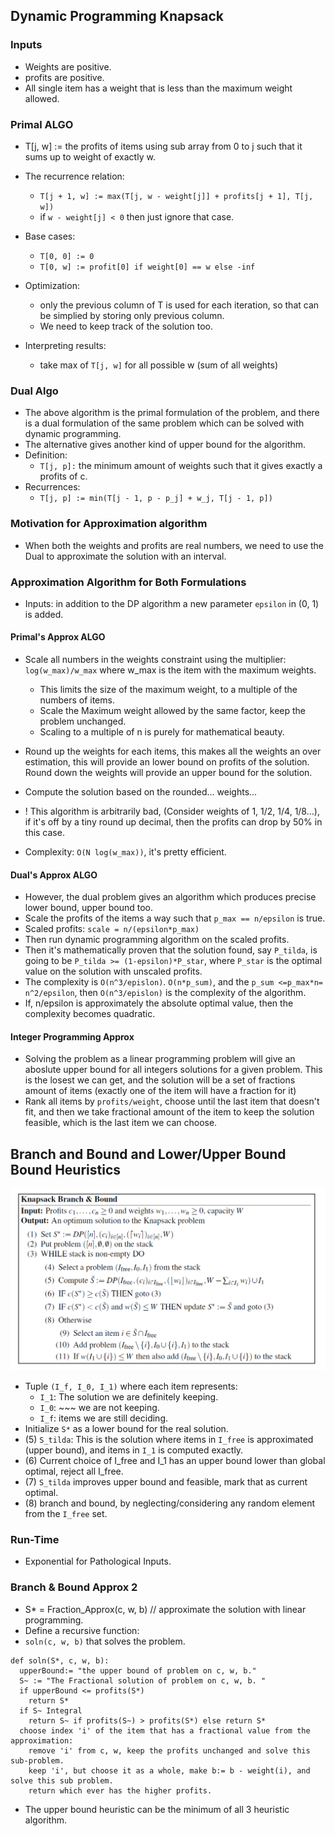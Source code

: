 ## Dynamic Programming Knapsack ##

### Inputs ###
* Weights are positive.
* profits are positive. 
* All single item has a weight that is less than the maximum weight allowed. 

### Primal ALGO ###
* T[j, w] := the profits of items using sub array from 0 to j such that it sums up to weight of exactly w. 

* The recurrence relation: 
    * `T[j + 1, w] := max(T[j, w - weight[j]] + profits[j + 1], T[j, w])`
    * if `w - weight[j] < 0` then just ignore that case. 
    
* Base cases: 
    * `T[0, 0] := 0`
    * `T[0, w] := profit[0] if weight[0] == w else -inf`
    
* Optimization: 
    * only the previous column of T is used for each iteration, so that can be simplied by storing only previous column. 
    * We need to keep track of the solution too.

* Interpreting results: 
    * take max of `T[j, w]` for all possible w (sum of all weights)

### Dual Algo ###
* The above algorithm is the primal formulation of the problem, and there is a dual formulation of the same problem which can be solved with dynamic programming. 
* The alternative gives another kind of upper bound for the algorithm.
* Definition: 
    * `T[j, p]:` the minimum amount of weights such that it gives exactly a profits of c.  
* Recurrences: 
    * `T[j, p] := min(T[j - 1, p - p_j] + w_j, T[j - 1, p])`
    
### Motivation for Approximation algorithm ### 
* When both the weights and profits are real numbers, we need to use the Dual to approximate the solution with an interval. 

 

### Approximation Algorithm for Both Formulations ###

* Inputs: in addition to the DP algorithm a new parameter `epsilon` in (0, 1) is added. 


#### Primal's Approx ALGO ####
* Scale all numbers in the weights constraint using the multiplier: `log(w_max)/w_max` where w_max is the item with the maximum weights. 
    * This limits the size of the maximum weight, to a multiple of the numbers of items. 
    * Scale the Maximum weight allowed by the same factor, keep the problem unchanged. 
    * Scaling to a multiple of n is purely for mathematical beauty. 

* Round up the weights for each items, this makes all the weights an over estimation, this will provide an lower bound on profits of the solution. Round down the weights will provide an upper bound for the solution. 

* Compute the solution based on the rounded... weights... 
* ! This algorithm is arbitrarily bad, (Consider weights of 1, 1/2, 1/4, 1/8...), if it's off by a tiny round up decimal, then the profits can drop by 50% in this case. 
* Complexity: `O(N log(w_max))`, it's pretty efficient. 

#### Dual's Approx ALGO ####
* However, the dual problem gives an algorithm which produces precise lower bound, upper bound too. 
* Scale the profits of the items a way such that `p_max == n/epsilon` is true. 
* Scaled profits: `scale = n/(epsilon*p_max)`
* Then run dynamic programming algorithm on the scaled profits. 
* Then it's mathematically proven that the solution found, say `P_tilda`, is going to be `P_tilda >= (1-epsilon)*P_star`, where `P_star` is the optimal value on the solution with unscaled profits. 
* The complexity is `O(n^3/epislon)`. `O(n*p_sum)`, and the `p_sum <=p_max*n= n^2/epsilon`, then `O(n^3/epislon)` is the complexity of the algorithm. 
* If, n/epsilon is approximately the absolute optimal value, then the complexity becomes quadratic. 

#### Integer Programming Approx ####
* Solving the problem as a linear programming problem will give an aboslute upper bound for all integers solutions for a given problem. This is the losest we can get, and the solution will be a set of fractions amount of items (exactly one of the item will have a fraction for it)
* Rank all items by `profits/weight`, choose until the last item that doesn't fit, and then we take fractional amount of the item to keep the solution feasible, which is the last item we can choose. 


## Branch and Bound and Lower/Upper Bound Bound Heuristics ##
![](img.png)
* Tuple `(I_f, I_0, I_1)` where each item represents: 
    * `I_1`: The solution we are definitely keeping. 
    * `I_0`: ~~~ we are not keeping. 
    * `I_f`: items we are still deciding. 
* Initialize `S*` as a lower bound for the real solution.
* (5) `S_tilda`: This is the solution where items in `I_free` is approximated (upper bound), and items in `I_1` is computed exactly.
* (6) Current choice of I_free and I_1 has an upper bound lower than global optimal, reject all I_free. 
* (7) `S_tilda` improves upper bound and feasible, mark that as current optimal. 
* (8) branch and bound, by neglecting/considering any random element from the `I_free` set. 

### Run-Time ###
* Exponential for Pathological Inputs. 


### Branch & Bound Approx 2 ###
* S* = Fraction_Approx(c, w, b) // approximate the solution with linear programming. 
* Define a recursive function: 
* `soln(c, w, b)` that solves the problem. 
```
def soln(S*, c, w, b): 
  upperBound:= "the upper bound of problem on c, w, b."
  S~ := "The Fractional solution of problem on c, w, b. "
  if upperBound <= profits(S*)
    return S*
  if S~ Integral 
    return S~ if profits(S~) > profits(S*) else return S*
  choose index 'i' of the item that has a fractional value from the approximation: 
    remove 'i' from c, w, keep the profits unchanged and solve this sub-problem. 
    keep 'i', but choose it as a whole, make b:= b - weight(i), and solve this sub problem. 
    return which ever has the higher profits. 
```

* The upper bound heuristic can be the minimum of all 3 heuristic algorithm. 


 